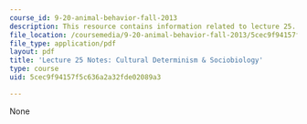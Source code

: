 ```yaml
---
course_id: 9-20-animal-behavior-fall-2013
description: This resource contains information related to lecture 25.
file_location: /coursemedia/9-20-animal-behavior-fall-2013/5cec9f94157f5c636a2a32fde02089a3_MIT9_20F13_Lec25.pdf
file_type: application/pdf
layout: pdf
title: 'Lecture 25 Notes: Cultural Determinism & Sociobiology'
type: course
uid: 5cec9f94157f5c636a2a32fde02089a3

---
```

None